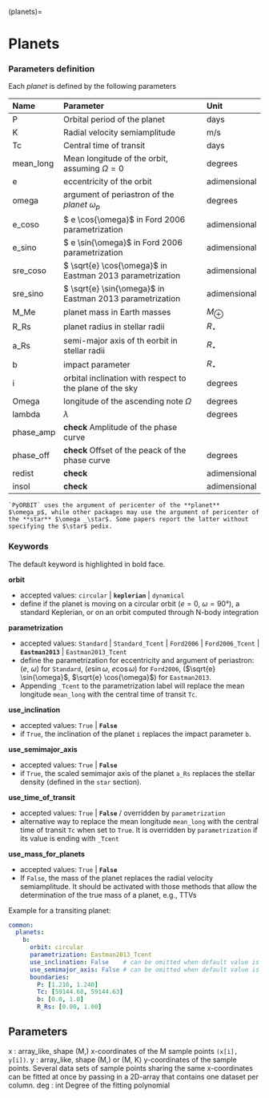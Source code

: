 (planets)=

# Planets

### Parameters definition

Each *planet* is defined by the following parameters

| Name        | Parameter | Unit     |
| :---        | :----     | :---     |
| P      | Orbital period of the planet                      | days     |
| K      | Radial velocity semiamplitude        | m/s      |
| Tc     | Central time of transit              | days      |
| mean_long | Mean longitude of the orbit, assuming $\Omega=0$ | degrees |
| e      | eccentricity of the orbit | adimensional |
| omega  | argument of periastron of the *planet* $\omega_p$  | degrees |
| e_coso | $ e \cos{\omega}$ in Ford 2006 parametrization | adimensional |
| e_sino | $ e \sin{\omega}$ in Ford 2006 parametrization | adimensional |
| sre_coso | $ \sqrt{e} \cos{\omega}$ in Eastman 2013 parametrization | adimensional |
| sre_sino | $ \sqrt{e} \sin{\omega}$ in Eastman 2013 parametrization | adimensional |
| M_Me | planet mass in Earth masses | $M_\oplus$ |
| R_Rs | planet radius in stellar radii | $R_\star$ |
| a_Rs | semi-major axis of th eorbit in stellar radii | $R_\star$ |
| b | impact parameter | $R_\star$ |
| i | orbital inclination with respect to the plane of the sky | degrees |
| Omega  | longitude of the ascending note $\Omega$| degrees |
| lambda | $\lambda$ | degrees |
| phase_amp | **check** Amplitude of the phase curve| |
| phase_off | **check** Offset of the peack of the phase curve| degrees |
| redist | **check**  | adimensional |
| insol | **check**  | adimensional |


```{warning}
`PyORBIT` uses the argument of pericenter of the **planet** $\omega_p$, while other packages may use the argument of pericenter of the **star** $\omega _\star$. Some papers report the latter without specifying the $\star$ pedix.
```

### Keywords

The default keyword is highlighted in bold face.

**orbit**
* accepted values: `circular` | **`keplerian`** | `dynamical`
* define if the planet is moving on a circular orbit ($e=0$, $\omega=90°$), a
  standard Keplerian, or on an orbit computed through N-body integration

**parametrization**
* accepted values: `Standard` | `Standard_Tcent` | `Ford2006` |
  `Ford2006_Tcent` | **`Eastman2013`** |  `Eastman2013_Tcent`
* define the parametrization for eccentricity and argument of periastron:
  ($e$, $\omega$) for `Standard`, ($e \sin{\omega}$,
  $e \cos{\omega}$) for `Ford2006`, ($\sqrt{e} \sin{\omega}$,
  $\sqrt{e} \cos{\omega}$) for `Eastman2013`.
* Appending `_Tcent` to the
  parametrization label will replace the mean longitude `mean_long` with the
  central time of transit `Tc`.

**use_inclination**
* accepted values:  `True` | **`False`**
* if `True`, the inclination of the planet `i` replaces the impact parameter `b`.

**use_semimajor_axis**
* accepted values: `True` |  **`False`**
* if `True`, the scaled semimajor axis of the planet `a_Rs` replaces the stellar
  density (defined in the `star` section).

**use_time_of_transit**
* accepted values: `True` |  **`False`** / overridden by `parametrization`
* alternative way to replace the mean longitude `mean_long` with the
  central time of transit `Tc` when set to `True`. It is overridden by `parametrization` if its
  value is ending with `_Tcent`

**use_mass_for_planets**
* accepted values:  `True` |  **`False`**
* If `False`, the mass of the planet replaces the radial velocity semiamplitude.
  It should be activated with those methods that allow the determination of the
  true mass of a planet, e.g., TTVs

Example for a transiting planet:

```yaml
common:
  planets:
    b:
      orbit: circular
      parametrization: Eastman2013_Tcent
      use_inclination: False    # can be omitted when default value is used
      use_semimajor_axis: False # can be omitted when default value is used
      boundaries:
        P: [1.210, 1.240]
        Tc: [59144.60, 59144.63]
        b: [0.0, 1.0]
        R_Rs: [0.00, 1.00]
```


Parameters
----------
x : array_like, shape (M,)
    x-coordinates of the M sample points ``(x[i], y[i])``.
y : array_like, shape (M,) or (M, K)
    y-coordinates of the sample points. Several data sets of sample
    points sharing the same x-coordinates can be fitted at once by
    passing in a 2D-array that contains one dataset per column.
deg : int
    Degree of the fitting polynomial

